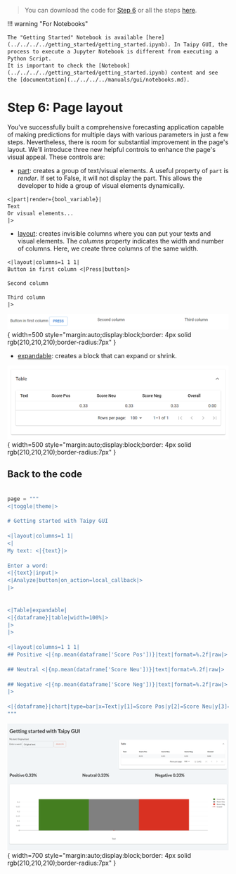 > You can download the code for
<a href="./../src/step_06.py" download>Step 6</a> 
or all the steps <a href="./../src/src.zip" download>here</a>. 

!!! warning "For Notebooks"

    The "Getting Started" Notebook is available [here](../../../../getting_started/getting_started.ipynb). In Taipy GUI, the process to execute a Jupyter Notebook is different from executing a Python Script.
    It is important to check the [Notebook](../../../../getting_started/getting_started.ipynb) content and see the [documentation](../../../../manuals/gui/notebooks.md).


# Step 6: Page layout

You've successfully built a comprehensive forecasting application capable of making predictions for multiple days 
with various parameters in just a few steps. Nevertheless, there is room for substantial improvement 
in the page's layout. We'll introduce three new helpful controls to enhance the page's visual appeal. 
These controls are:

- [part](../../../../manuals/gui/viselements/part.md): creates a group of text/visual elements. A useful property of `part` is _render_. If set to False, it will not display the part. This allows the developer to hide a group of visual elements dynamically.

```
<|part|render={bool_variable}|
Text
Or visual elements...
|>
```

- [layout](../../../../manuals/gui/viselements/layout.md): creates invisible columns where you can put your texts and visual elements. The _columns_ property indicates the width and number of columns. Here, we create three columns of the same width.

```
<|layout|columns=1 1 1|
Button in first column <|Press|button|>

Second column

Third column
|>
```

![Layout](layout.png){ width=500 style="margin:auto;display:block;border: 4px solid rgb(210,210,210);border-radius:7px" }


- [expandable](../../../../manuals/gui/viselements/expandable.md): creates a block that can expand or shrink.

![expandable](expandable.png){ width=500 style="margin:auto;display:block;border: 4px solid rgb(210,210,210);border-radius:7px" }


## Back to the code

```python

page = """
<|toggle|theme|>

# Getting started with Taipy GUI

<|layout|columns=1 1|
<|
My text: <|{text}|>

Enter a word:
<|{text}|input|>
<|Analyze|button|on_action=local_callback|>
|>


<|Table|expandable|
<|{dataframe}|table|width=100%|>
|>
|>

<|layout|columns=1 1 1|
## Positive <|{np.mean(dataframe['Score Pos'])}|text|format=%.2f|raw|>

## Neutral <|{np.mean(dataframe['Score Neu'])}|text|format=%.2f|raw|>

## Negative <|{np.mean(dataframe['Score Neg'])}|text|format=%.2f|raw|>
|>

<|{dataframe}|chart|type=bar|x=Text|y[1]=Score Pos|y[2]=Score Neu|y[3]=Score Neg|y[4]=Overall|color[1]=green|color[2]=grey|color[3]=red|type[4]=line|>
"""
```

![Layout](result.png){ width=700 style="margin:auto;display:block;border: 4px solid rgb(210,210,210);border-radius:7px" }

